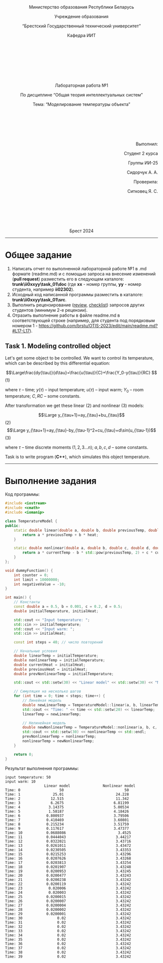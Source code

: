 <p align="center"> Министерство образования Республики Беларусь</p>
<p align="center">Учреждение образования</p>
<p align="center">“Брестский Государственный технический университет”</p>
<p align="center">Кафедра ИИТ</p>
<br><br><br><br><br><br><br>
<p align="center">Лабораторная работа №1</p>
<p align="center">По дисциплине “Общая теория интеллектуальных систем”</p>
<p align="center">Тема: “Моделирование температуры объекта”</p>
<br><br><br><br><br>
<p align="right">Выполнил:</p>
<p align="right">Студент 2 курса</p>
<p align="right">Группы ИИ-25</p>
<p align="right">Сидорчук А. А.</p>
<p align="right">Проверила:</p>
<p align="right">Ситковец Я. С.</p>
<br><br><br><br><br>
<p align="center">Брест 2024</p>

---

# Общее задание #
1. Написать отчет по выполненной лабораторной работе №1 в .md формате (readme.md) и с помощью запроса на внесение изменений (**pull request**) разместить его в следующем каталоге: **trunk\ii0xxyy\task_01\doc** (где **xx** - номер группы, **yy** - номер студента, например **ii02302**).
2. Исходный код написанной программы разместить в каталоге: **trunk\ii0xxyy\task_01\src**.
3. Выполнить рецензирование ([review](https://linearb.io/blog/code-review-on-github), [checklist](https://linearb.io/blog/code-review-checklist)) запросов других студентов (минимум 2-е рецензии).
4. Отразить выполнение работы в файле readme.md в соответствующей строке (например, для студента под порядковым номером 1 - https://github.com/brstu/OTIS-2023/edit/main/readme.md?#L17-L17).

## Task 1. Modeling controlled object ##
Let's get some object to be controlled. We want to control its temperature, which can be described by this differential equation:

$$\Large\frac{dy(\tau)}{d\tau}=\frac{u(\tau)}{C}+\frac{Y_0-y(\tau)}{RC} $$ (1)

where $\tau$ – time; $y(\tau)$ – input temperature; $u(\tau)$ – input warm; $Y_0$ – room temperature; $C,RC$ – some constants.

After transformation we get these linear (2) and nonlinear (3) models:

$$\Large y_{\tau+1}=ay_{\tau}+bu_{\tau}$$ (2)
$$\Large y_{\tau+1}=ay_{\tau}-by_{\tau-1}^2+cu_{\tau}+d\sin(u_{\tau-1})$$ (3)

where $\tau$ – time discrete moments ($1,2,3{\dots}n$); $a,b,c,d$ – some constants.

Task is to write program (**С++**), which simulates this object temperature.

---

# Выполнение задания #

Код программы:
```C++
#include <iostream>
#include <cmath>
#include <iomanip>

class TemperatureModel {
public:
    static double linear(double a, double b, double previousTemp, double heat) {
        return a * previousTemp + b * heat;
    }

    static double nonlinear(double a, double b, double c, double d, double currentTemp, double previousTemp, double previousHeat, double currentHeat) {
        return a * currentTemp - b * std::pow(previousTemp, 2) + c * currentHeat + d * std::sin(previousHeat);
    }
};

void dummyFunction() {
    int counter = 0;
    int limit = 10000000;
    int negativeValue = -10;
}

int main() {
    // Константы
    const double a = 0.5, b = 0.001, c = 0.2, d = 0.5;
    double initialTemperature, initialHeat;

    std::cout << "Input temperature: ";
    std::cin >> initialTemperature;
    std::cout << "Input warm: ";
    std::cin >> initialHeat;

    const int steps = 40; // число повторений

    // Начальные условия
    double linearTemp = initialTemperature;
    double nonlinearTemp = initialTemperature;
    double currentHeat = initialHeat;
    double previousHeat = initialHeat;
    double prevNonlinearTemp = initialTemperature;

    std::cout << std::setw(30) << "Linear model" << std::setw(30) << "Nonlinear model" << std::endl;

    // Симуляция на несколько шагов
    for (int time = 0; time < steps; time++) {
        // Линейная модель
        double newLinearTemp = TemperatureModel::linear(a, b, linearTemp, currentHeat);
        std::cout << "Time: " << time << std::setw(20) << linearTemp;
        linearTemp = newLinearTemp;

        // Нелинейная модель
        double newNonlinearTemp = TemperatureModel::nonlinear(a, b, c, d, nonlinearTemp, prevNonlinearTemp, currentHeat, previousHeat);
        std::cout << std::setw(30) << nonlinearTemp << std::endl;
        prevNonlinearTemp = nonlinearTemp;
        nonlinearTemp = newNonlinearTemp;
    }

    return 0;
}

```

Результат выполнения программы:

```
input temperature: 50
input warm: 10
                  Linear model               Nonlinear model
Time: 0                  50                            50
Time: 1               25.01                        24.228
Time: 2              12.515                        11.342
Time: 3              6.2675                       6.81199
Time: 4             3.14375                       5.00534
Time: 5             1.58187                       4.18426
Time: 6            0.800937                       3.79506
Time: 7            0.410469                       3.60801
Time: 8            0.215234                       3.51759
Time: 9            0.117617                       3.47377
Time: 10           0.0688086                        3.4525
Time: 11           0.0444043                       3.44217
Time: 12           0.0322021                       3.43716
Time: 13           0.0261011                       3.43472
Time: 14           0.0230505                       3.43353
Time: 15           0.0215253                       3.43296
Time: 16           0.0207626                       3.43268
Time: 17           0.0203813                       3.43254
Time: 18           0.0201907                       3.43248
Time: 19           0.0200953                       3.43245
Time: 20           0.0200477                       3.43243
Time: 21           0.0200238                       3.43242
Time: 22           0.0200119                       3.43242
Time: 23            0.020006                       3.43242
Time: 24            0.020003                       3.43242
Time: 25           0.0200015                       3.43242
Time: 26           0.0200007                       3.43242
Time: 27           0.0200004                       3.43242
Time: 28           0.0200002                       3.43242
Time: 29           0.0200001                       3.43242
Time: 30                0.02                       3.43242
Time: 31                0.02                       3.43242
Time: 32                0.02                       3.43242
Time: 33                0.02                       3.43242
Time: 34                0.02                       3.43242
Time: 35                0.02                       3.43242
Time: 36                0.02                       3.43242
Time: 37                0.02                       3.43242
Time: 38                0.02                       3.43242
Time: 39                0.02                       3.43242
```